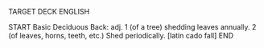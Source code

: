 TARGET DECK
ENGLISH

START
Basic
Deciduous
Back: adj. 1 (of a tree) shedding leaves annually. 2 (of leaves, horns, teeth, etc.) Shed periodically. [latin cado fall]
END
